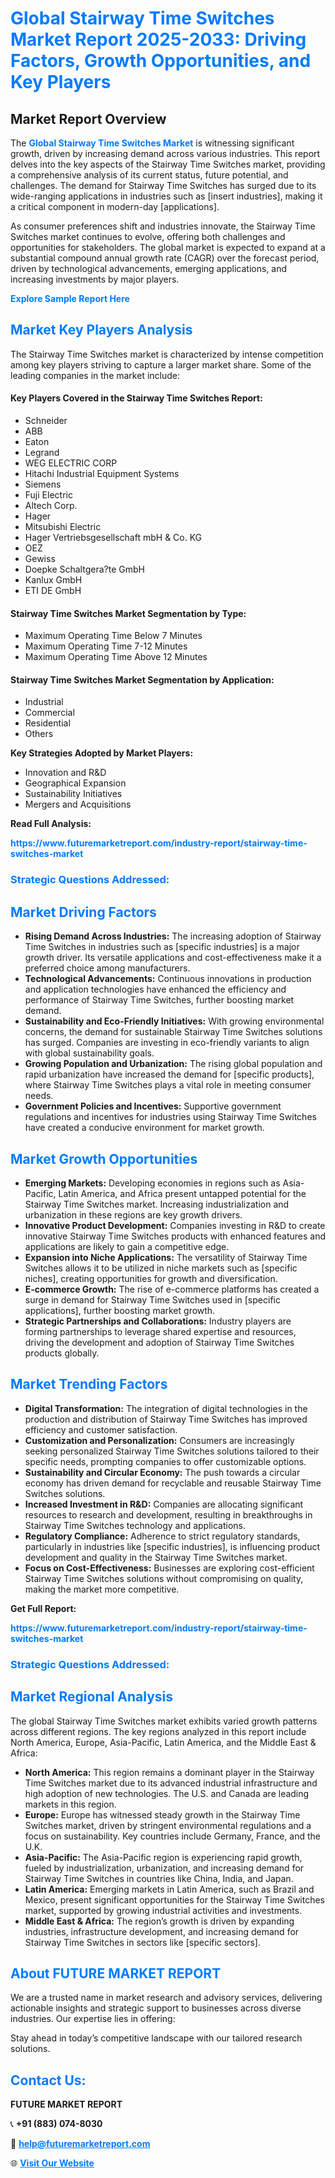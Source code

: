 <h1 style="color: #007BFF;">Global Stairway Time Switches Market Report 2025-2033: Driving Factors, Growth Opportunities, and Key Players</h1>

<section id="overview">
<h2>Market Report Overview</h2>
<p>The <a href="https://www.futuremarketreport.com/industry-report/stairway-time-switches-market" style="color: #007BFF; text-decoration: none;"><strong>Global Stairway Time Switches Market</strong></a> is witnessing significant growth, driven by increasing demand across various industries. This report delves into the key aspects of the Stairway Time Switches market, providing a comprehensive analysis of its current status, future potential, and challenges. The demand for Stairway Time Switches has surged due to its wide-ranging applications in industries such as [insert industries], making it a critical component in modern-day [applications].</p>
<p>As consumer preferences shift and industries innovate, the Stairway Time Switches market continues to evolve, offering both challenges and opportunities for stakeholders. The global market is expected to expand at a substantial compound annual growth rate (CAGR) over the forecast period, driven by technological advancements, emerging applications, and increasing investments by major players.</p>
</section>

<section id="overview">
<p><a href="https://www.futuremarketreport.com/request-sample/reportId=55344" style="color: #007BFF; text-decoration: none;"><strong>Explore Sample Report Here</strong></a></p>
</section>

<section id="key-players">
<h2 style="color: #007BFF;">Market Key Players Analysis</h2>
<p>The Stairway Time Switches market is characterized by intense competition among key players striving to capture a larger market share. Some of the leading companies in the market include:</p>
<h4>Key Players Covered in the Stairway Time Switches Report:</h4>
<ul><li>Schneider</li><li>ABB</li><li>Eaton</li><li>Legrand</li><li>WEG ELECTRIC CORP</li><li>Hitachi Industrial Equipment Systems</li><li>Siemens</li><li>Fuji Electric</li><li>Altech Corp.</li><li>Hager</li><li>Mitsubishi Electric</li><li>Hager Vertriebsgesellschaft mbH &amp; Co. KG</li><li>OEZ</li><li>Gewiss</li><li>Doepke Schaltgera?te GmbH</li><li>Kanlux GmbH</li><li>ETI DE GmbH</li></ul>
<h4>Stairway Time Switches Market Segmentation by Type:</h4>
<ul><li>Maximum Operating Time Below 7 Minutes</li><li>Maximum Operating Time 7-12 Minutes</li><li>Maximum Operating Time Above 12 Minutes</li></ul>

<h4>Stairway Time Switches Market Segmentation by Application:</h4>
<ul><li>Industrial</li><li>Commercial</li><li>Residential</li><li>Others</li></ul>
<p><strong>Key Strategies Adopted by Market Players:</strong></p>
<ul>
<li>Innovation and R&D</li>
<li>Geographical Expansion</li>
<li>Sustainability Initiatives</li>
<li>Mergers and Acquisitions</li>
</ul>
</section>

<section>
<p><strong>Read Full Analysis: </strong></p><a href="https://www.futuremarketreport.com/industry-report/stairway-time-switches-market" style="color: #007BFF; text-decoration: none;"><strong>https://www.futuremarketreport.com/industry-report/stairway-time-switches-market</strong></a>
<h3 style="color: #007BFF;">Strategic Questions Addressed:</h3>
</section>

<section id="driving-factors">
<h2 style="color: #007BFF;">Market Driving Factors</h2>
<ul>
<li><strong>Rising Demand Across Industries:</strong> The increasing adoption of Stairway Time Switches in industries such as [specific industries] is a major growth driver. Its versatile applications and cost-effectiveness make it a preferred choice among manufacturers.</li>
<li><strong>Technological Advancements:</strong> Continuous innovations in production and application technologies have enhanced the efficiency and performance of Stairway Time Switches, further boosting market demand.</li>
<li><strong>Sustainability and Eco-Friendly Initiatives:</strong> With growing environmental concerns, the demand for sustainable Stairway Time Switches solutions has surged. Companies are investing in eco-friendly variants to align with global sustainability goals.</li>
<li><strong>Growing Population and Urbanization:</strong> The rising global population and rapid urbanization have increased the demand for [specific products], where Stairway Time Switches plays a vital role in meeting consumer needs.</li>
<li><strong>Government Policies and Incentives:</strong> Supportive government regulations and incentives for industries using Stairway Time Switches have created a conducive environment for market growth.</li>
</ul>
</section>

<section id="growth-opportunities">
<h2 style="color: #007BFF;">Market Growth Opportunities</h2>
<ul>
<li><strong>Emerging Markets:</strong> Developing economies in regions such as Asia-Pacific, Latin America, and Africa present untapped potential for the Stairway Time Switches market. Increasing industrialization and urbanization in these regions are key growth drivers.</li>
<li><strong>Innovative Product Development:</strong> Companies investing in R&D to create innovative Stairway Time Switches products with enhanced features and applications are likely to gain a competitive edge.</li>
<li><strong>Expansion into Niche Applications:</strong> The versatility of Stairway Time Switches allows it to be utilized in niche markets such as [specific niches], creating opportunities for growth and diversification.</li>
<li><strong>E-commerce Growth:</strong> The rise of e-commerce platforms has created a surge in demand for Stairway Time Switches used in [specific applications], further boosting market growth.</li>
<li><strong>Strategic Partnerships and Collaborations:</strong> Industry players are forming partnerships to leverage shared expertise and resources, driving the development and adoption of Stairway Time Switches products globally.</li>
</ul>
</section>

<section id="trending-factors">
<h2 style="color: #007BFF;">Market Trending Factors</h2>
<ul>
<li><strong>Digital Transformation:</strong> The integration of digital technologies in the production and distribution of Stairway Time Switches has improved efficiency and customer satisfaction.</li>
<li><strong>Customization and Personalization:</strong> Consumers are increasingly seeking personalized Stairway Time Switches solutions tailored to their specific needs, prompting companies to offer customizable options.</li>
<li><strong>Sustainability and Circular Economy:</strong> The push towards a circular economy has driven demand for recyclable and reusable Stairway Time Switches solutions.</li>
<li><strong>Increased Investment in R&D:</strong> Companies are allocating significant resources to research and development, resulting in breakthroughs in Stairway Time Switches technology and applications.</li>
<li><strong>Regulatory Compliance:</strong> Adherence to strict regulatory standards, particularly in industries like [specific industries], is influencing product development and quality in the Stairway Time Switches market.</li>
<li><strong>Focus on Cost-Effectiveness:</strong> Businesses are exploring cost-efficient Stairway Time Switches solutions without compromising on quality, making the market more competitive.</li>
</ul>
</section>

<section>
<p><strong>Get Full Report: </strong></p><a href="https://www.futuremarketreport.com/industry-report/stairway-time-switches-market" style="color: #007BFF; text-decoration: none;"><strong>https://www.futuremarketreport.com/industry-report/stairway-time-switches-market</strong></a>
<h3 style="color: #007BFF;">Strategic Questions Addressed:</h3>
</section>


<section id="regional-analysis">
<h2 style="color: #007BFF;">Market Regional Analysis</h2>
<p>The global Stairway Time Switches market exhibits varied growth patterns across different regions. The key regions analyzed in this report include North America, Europe, Asia-Pacific, Latin America, and the Middle East & Africa:</p>
<ul>
<li><strong>North America:</strong> This region remains a dominant player in the Stairway Time Switches market due to its advanced industrial infrastructure and high adoption of new technologies. The U.S. and Canada are leading markets in this region.</li>
<li><strong>Europe:</strong> Europe has witnessed steady growth in the Stairway Time Switches market, driven by stringent environmental regulations and a focus on sustainability. Key countries include Germany, France, and the U.K.</li>
<li><strong>Asia-Pacific:</strong> The Asia-Pacific region is experiencing rapid growth, fueled by industrialization, urbanization, and increasing demand for Stairway Time Switches in countries like China, India, and Japan.</li>
<li><strong>Latin America:</strong> Emerging markets in Latin America, such as Brazil and Mexico, present significant opportunities for the Stairway Time Switches market, supported by growing industrial activities and investments.</li>
<li><strong>Middle East & Africa:</strong> The region’s growth is driven by expanding industries, infrastructure development, and increasing demand for Stairway Time Switches in sectors like [specific sectors].</li>
</ul>
</section>

<footer>
<h2 style="color: #007BFF;">About FUTURE MARKET REPORT</h2>
<p>We are a trusted name in market research and advisory services, delivering actionable insights and strategic support to businesses across diverse industries. Our expertise lies in offering:</p>

<p>Stay ahead in today’s competitive landscape with our tailored research solutions.</p>

<h2 style="color: #007BFF;">Contact Us:</h2>
<p><strong>FUTURE MARKET REPORT</strong></p>
<p>📞 <strong>+91 (883) 074-8030</strong></p>
<p>📧 <strong><a href="mailto:help@futuremarketreport.com" style="color: #007BFF;">help@futuremarketreport.com</a></strong></p>
<p>🌐 <strong><a href="https://www.futuremarketreport.com/" style="color: #007BFF;">Visit Our Website</a></strong></p>
</footer>